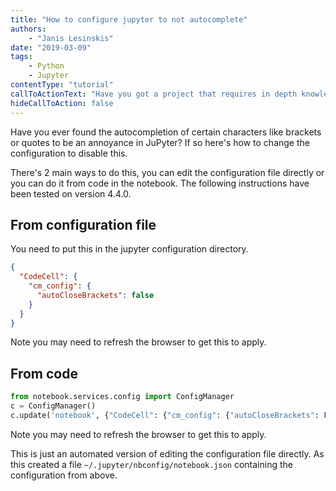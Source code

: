 ```yaml
---
title: "How to configure jupyter to not autocomplete"
authors:
    - "Janis Lesinskis"
date: "2019-03-09"
tags:
    - Python
    - Jupyter
contentType: "tutorial"
callToActionText: "Have you got a project that requires in depth knowledge of Python or Jupyter notebooks? We'd love to hear about it so fill in the form below with some details."
hideCallToAction: false
---
```


Have you ever found the autocompletion of certain characters like brackets or quotes to be an annoyance in JuPyter? If so here's how to change the configuration to disable this.

<!-- end excerpt -->

There's 2 main ways to do this, you can edit the configuration file directly or you can do it from code in the notebook. The following instructions have been tested on version 4.4.0.

## From configuration file

You need to put this in the jupyter configuration directory.

```json
{
  "CodeCell": {
    "cm_config": {
      "autoCloseBrackets": false
    }
  }
}
```

Note you may need to refresh the browser to get this to apply.

## From code

```python
from notebook.services.config import ConfigManager
c = ConfigManager()
c.update('notebook', {"CodeCell": {"cm_config": {"autoCloseBrackets": False}}})
```

Note you may need to refresh the browser to get this to apply.

This is just an automated version of editing the configuration file directly. As this created a file `~/.jupyter/nbconfig/notebook.json` containing the configuration from above.